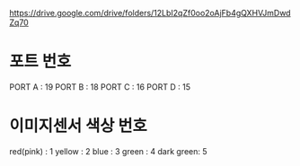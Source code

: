 https://drive.google.com/drive/folders/12LbI2qZf0oo2oAjFb4gQXHVJmDwdZq70

# 포트 번호
PORT A : 19
PORT B : 18
PORT C : 16
PORT D : 15

# 이미지센서 색상 번호
red(pink) : 1
yellow : 2
blue : 3
green : 4
dark green: 5